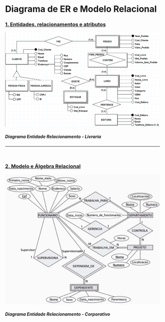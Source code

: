 # Diagrama de ER e Modelo Relacional

### [1. Entidades, relacionamentos e atributos](https://github.com/LeonarDev/Autoplay/tree/main/back-end/modelagem_db/1.DER_e_MRel/curso1)

<img src="https://github.com/LeonarDev/Autoplay/blob/main/back-end/modelagem_db/1.DER_e_MRel/der_livraria_v1.1.png?raw=true" />

##### Diagrama Entidade Relacionamento - Livraria

<hr>
<br>

### [2. Modelo e Álgebra Relacional](https://github.com/LeonarDev/Autoplay/tree/main/back-end/modelagem_db/1.DER_e_MRel/curso2)

<img src="https://github.com/LeonarDev/Autoplay/blob/main/back-end/modelagem_db/1.DER_e_MRel/der_corporativo.png?raw=true" />

##### Diagrama Entidade Relacionamento - Corporativo
